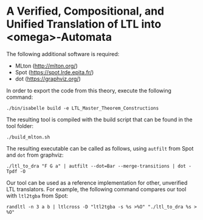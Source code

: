 # A Verified, Compositional, and Unified Translation of LTL into \<omega>-Automata

The following additional software is required:

- MLton (http://mlton.org/)
- Spot (https://spot.lrde.epita.fr/)
- dot (https://graphviz.org/)

In order to export the code from this theory, execute the following command:

    ./bin/isabelle build -e LTL_Master_Theorem_Constructions

The resulting tool is compiled with the build script that can be found in the tool folder:

    ./build_mlton.sh

The resulting executable can be called as follows, using `autfilt` from Spot and `dot` from graphviz:

    ./ltl_to_dra "F G a" | autfilt --dot=Bar --merge-transitions | dot -Tpdf -O

Our tool can be used as a reference implementation for other, unverified LTL translators.
For example, the following command compares our tool with `ltl2tgba` from Spot:

    randltl -n 3 a b | ltlcross -D "ltl2tgba -s %s >%O" "./ltl_to_dra %s > %O"
